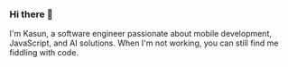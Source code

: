 ### Hi there 👋

I'm Kasun, a software engineer passionate about mobile development, JavaScript, and AI solutions. When I'm not working, you can still find me fiddling with code.
